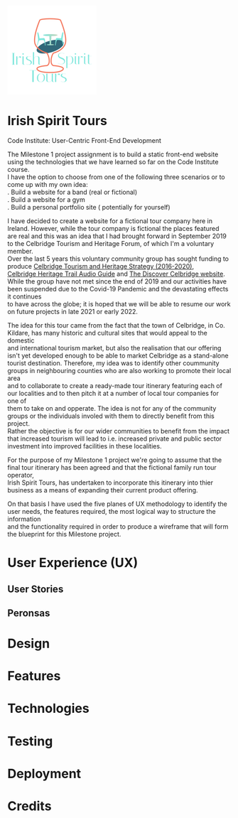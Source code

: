 ![Project logo](./assets/images/logo.png)

# Irish Spirit Tours

Code Institute: User-Centric Front-End Development  
  
The Milestone 1 project assignment is to build a static front-end website using the technologies that we have learned so far on the Code Institute course.  
I have the option to choose from one of the following three scenarios or to come up with my own idea:  
. Build a website for a band (real or fictional)  
. Build a website for a gym  
. Build a personal portfolio site ( potentially for yourself) 
   
I have decided to create a website for a fictional tour company here in Ireland.  However, while the tour company is fictional the places featured  
are real and this was an idea that I had brought forward in September 2019 to the Celbridge Tourism and Heritage Forum, of which I'm a voluntary member.  
Over the last 5 years this voluntary community group has sought funding to produce [Celbridge Tourism and Heritage Strategy (2016-2020)](http://www.kildarelcdc.ie/wp-content/uploads/2012/07/Celbridge-Gateway-to-Irelands-AE-Tourism-Heritage-Strategy-May-2016.pdf),  
[Celbridge Heritage Trail Audio Guide](http://www.abartaheritage.ie/product/celbridge-heritage-trail-audio-guide/) and [The Discover Celbridge website](www.discovercelbridge.com/).  
While the group have not met since the end of 2019 and our activities have been suspended due to the Covid-19 Pandemic and the devastating effects it continues  
to have across the globe; it is hoped that we will be able to resume our work on future projects in late 2021 or early 2022.  
  
The idea for this tour came from the fact that the town of Celbridge, in Co. Kildare, has many historic and cultural sites that would appeal to the domestic  
and international tourism market, but also the realisation that our offering isn't yet developed enough to be able to  market Celbridge as a stand-alone   
tourist destination.  Therefore, my idea was to identify other coummunity groups in neighbouring counties who are also working to promote their local area  
and to collaborate to create a ready-made tour itinerary featuring each of our localities and to then pitch it at a number of local tour companies for one of  
them to take on and opperate.  The idea is not for any of the community groups or the individuals involed with them to directly benefit from this project.  
Rather the objective is for our wider communities to benefit from the impact that increased tourism will lead to i.e. increased private and public sector  
investment into improved facilities in these localities.  
  
For the purpose of my Milestone 1 project we're going to assume that the final tour itinerary has been agreed and that the fictional family run tour operator,  
Irish Spirit Tours, has undertaken to incorporate this itinerary into thier business as a means of expanding their current product offering.  
  
On that basis I have used the five planes of UX methodology to identify the user needs, the features required, the most logical way to structure the information  
and the functionality required in order to produce a wireframe that will form the blueprint for this Milestone project.
  
      
# User Experience (UX)  
## User Stories  
## Peronsas  



# Design  


# Features  


# Technologies  


# Testing  


# Deployment  


# Credits  


